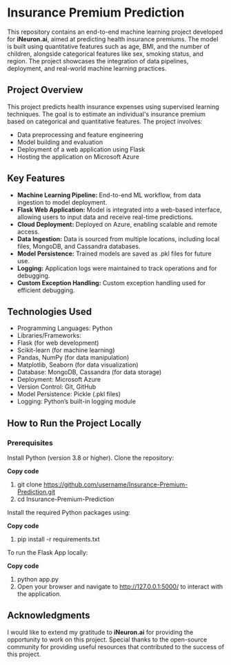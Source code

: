 # Insurance Premium Prediction
This repository contains an end-to-end machine learning project developed for **iNeuron.ai**, aimed at predicting health insurance premiums. The model is built using quantitative features such as age, BMI, and the number of children, alongside categorical features like sex, smoking status, and region. The project showcases the integration of data pipelines, deployment, and real-world machine learning practices.

## Project Overview
This project predicts health insurance expenses using supervised learning techniques. The goal is to estimate an individual's insurance premium based on categorical and quantitative features. The project involves:

* Data preprocessing and feature engineering
* Model building and evaluation
* Deployment of a web application using Flask
* Hosting the application on Microsoft Azure
  
## Key Features
* **Machine Learning Pipeline:**
End-to-end ML workflow, from data ingestion to model deployment.
* **Flask Web Application:**
Model is integrated into a web-based interface, allowing users to input data and receive real-time predictions.
* **Cloud Deployment:**
Deployed on Azure, enabling scalable and remote access.
* **Data Ingestion:**
Data is sourced from multiple locations, including local files, MongoDB, and Cassandra databases.
* **Model Persistence:**
Trained models are saved as .pkl files for future use.
* **Logging:**
Application logs were maintained to track operations and for debugging.
* **Custom Exception Handling:**
Custom exception handling used for efficient debugging.

## Technologies Used
* Programming Languages: Python
* Libraries/Frameworks:
* Flask (for web development)
* Scikit-learn (for machine learning)
* Pandas, NumPy (for data manipulation)
* Matplotlib, Seaborn (for data visualization)
* Database: MongoDB, Cassandra (for data storage)
* Deployment: Microsoft Azure
* Version Control: Git, GitHub
* Model Persistence: Pickle (.pkl files)
* Logging: Python’s built-in logging module

## How to Run the Project Locally
### Prerequisites
Install Python (version 3.8 or higher).
Clone the repository:

**Copy code**
1. git clone https://github.com/username/Insurance-Premium-Prediction.git
2. cd Insurance-Premium-Prediction

Install the required Python packages using:

**Copy code**
1. pip install -r requirements.txt

To run the Flask App locally:

**Copy code**
1. python app.py
2. Open your browser and navigate to http://127.0.0.1:5000/ to interact with the application.

## Acknowledgments
I would like to extend my gratitude to **iNeuron.ai** for providing the opportunity to work on this project. Special thanks to the open-source community for providing useful resources that contributed to the success of this project.
